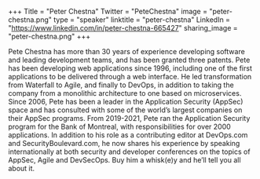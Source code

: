 +++
Title = "Peter Chestna"
Twitter = "PeteChestna"
image = "peter-chestna.png"
type = "speaker"
linktitle = "peter-chestna"
LinkedIn = "https://www.linkedin.com/in/peter-chestna-665427"
sharing_image = "peter-chestna.png"
+++

Pete Chestna has more than 30 years of experience developing software and leading development teams, and has been granted three patents. Pete has been developing web applications since 1996, including one of the first applications to be delivered through a web interface. He led transformation from Waterfall to Agile, and finally to DevOps, in addition to taking the company from a monolithic architecture to one based on microservices. Since 2006, Pete has been a leader in the Application Security (AppSec) space and has consulted with some of the world’s largest companies on their AppSec programs. From 2019-2021, Pete ran the Application Security program for the Bank of Montreal, with responsibilities for over 2000 applications. In addition to his role as a contributing editor at DevOps.com and SecurityBoulevard.com, he now shares his experience by speaking internationally at both security and developer conferences on the topics of AppSec, Agile and DevSecOps. Buy him a whisk(e)y and he’ll tell you all about it.
